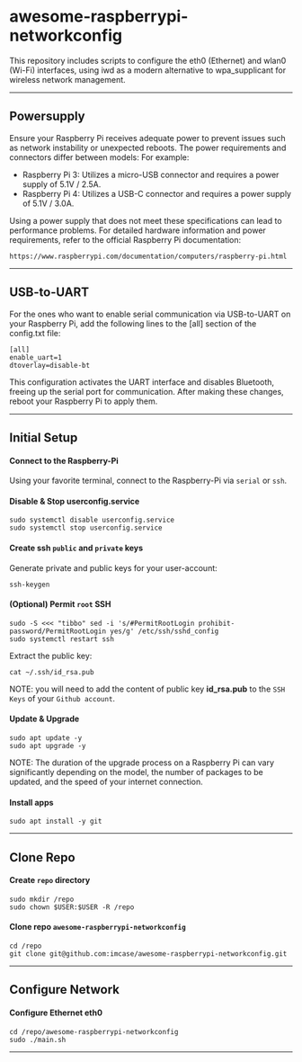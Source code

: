 # awesome-raspberrypi-networkconfig
This repository includes scripts to configure the eth0 (Ethernet) and wlan0 (Wi-Fi) interfaces, using iwd as a modern alternative to wpa_supplicant for wireless network management.

***

## Powersupply
Ensure your Raspberry Pi receives adequate power to prevent issues such as network instability or unexpected reboots. The power requirements and connectors differ between models:​
For example:
- Raspberry Pi 3: Utilizes a micro-USB connector and requires a power supply of 5.1V / 2.5A.​
- Raspberry Pi 4: Utilizes a USB-C connector and requires a power supply of 5.1V / 3.0A.​

Using a power supply that does not meet these specifications can lead to performance problems. For detailed hardware information and power requirements, refer to the official Raspberry Pi documentation: 
```
https://www.raspberrypi.com/documentation/computers/raspberry-pi.html
```

***

## USB-to-UART
For the ones who want to enable serial communication via USB-to-UART on your Raspberry Pi, add the following lines to the [all] section of the config.txt file:
```
[all]
enable_uart=1
dtoverlay=disable-bt
```
This configuration activates the UART interface and disables Bluetooth, freeing up the serial port for communication. After making these changes, reboot your Raspberry Pi to apply them.

***

## Initial Setup
#### Connect to the Raspberry-Pi
Using your favorite terminal, connect to the Raspberry-Pi via `serial` or `ssh`.

#### Disable & Stop userconfig.service
```shell
sudo systemctl disable userconfig.service
sudo systemctl stop userconfig.service
```

#### Create __ssh__ `public` and `private` keys
Generate private and public keys for your user-account:
```shell
ssh-keygen
```

#### (Optional) Permit `root` SSH
```shell
sudo -S <<< "tibbo" sed -i 's/#PermitRootLogin prohibit-password/PermitRootLogin yes/g' /etc/ssh/sshd_config
sudo systemctl restart ssh
```

Extract the public key:
```shell
cat ~/.ssh/id_rsa.pub
```
NOTE: you will need to add the content of public key __id_rsa.pub__ to the `SSH Keys` of your `Github account`.

#### Update & Upgrade
```shell
sudo apt update -y
sudo apt upgrade -y
```
NOTE: The duration of the upgrade process on a Raspberry Pi can vary significantly depending on the model, the number of packages to be updated, and the speed of your internet connection.

#### Install apps
```shell
sudo apt install -y git
```

***

## Clone Repo
#### Create `repo` directory
```shell
sudo mkdir /repo
sudo chown $USER:$USER -R /repo
```

#### Clone repo `awesome-raspberrypi-networkconfig`
```shell
cd /repo
git clone git@github.com:imcase/awesome-raspberrypi-networkconfig.git
```

***

## Configure Network
#### Configure Ethernet eth0
```shell
cd /repo/awesome-raspberrypi-networkconfig
sudo ./main.sh
```

***
